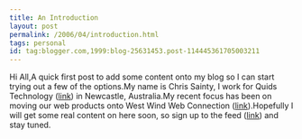 ```yaml
---
title: An Introduction
layout: post
permalink: /2006/04/introduction.html
tags: personal
id: tag:blogger.com,1999:blog-25631453.post-114445361705003211
---
```


Hi All,A quick first post to add some content onto my blog so I can start trying out a few of the options.My name is Chris Sainty, I work for Quids Technology ([link](http://www.quids.com.au/)) in Newcastle, Australia.My recent focus has been on moving our web products onto West Wind Web Connection ([link](http://www.west-wind.com/)).Hopefully I will get some real content on here soon, so sign up to the feed ([link](http://csainty.blogspot.com/atom.xml)) and stay tuned.